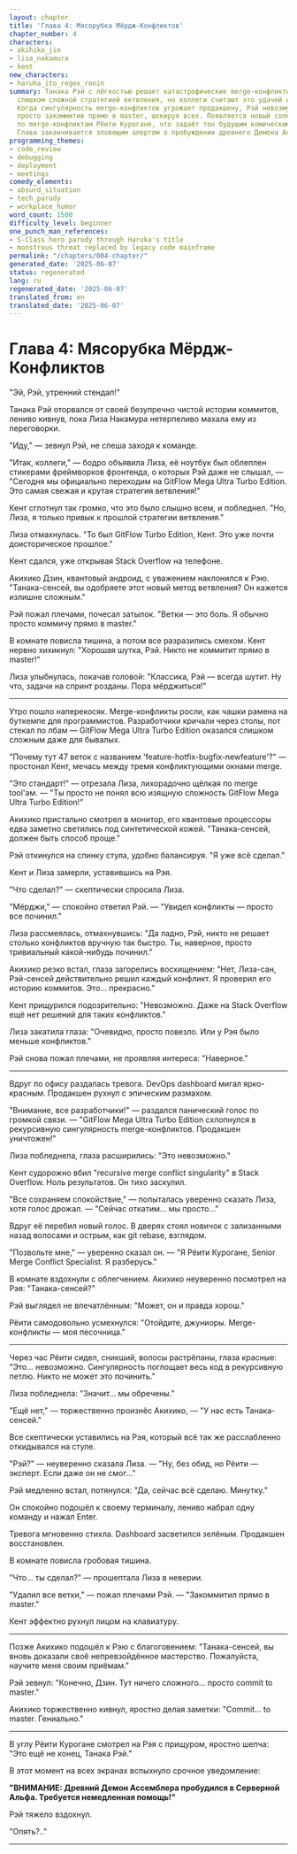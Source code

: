 ```yaml
---
layout: chapter
title: 'Глава 4: Мясорубка Мёрдж-Конфликтов'
chapter_number: 4
characters:
- akihiko_jin
- lisa_nakamura
- kent
new_characters:
- haruka_ito_regex_ronin
summary: Танака Рэй с лёгкостью решает катастрофические merge-конфликты, вызванные
  слишком сложной стратегией ветвления, но коллеги считают это удачей или пустяком.
  Когда сингулярность merge-конфликтов угрожает продакшену, Рэй невозмутимо всё чинит,
  просто закоммитив прямо в master, шокируя всех. Появляется новый соперник — специалист
  по merge-конфликтам Рёити Курогане, что задаёт тон будущим комическим противостояниям.
  Глава заканчивается зловещим алертом о пробуждении древнего Демона Ассемблера.
programming_themes:
- code_review
- debugging
- deployment
- meetings
comedy_elements:
- absurd_situation
- tech_parody
- workplace_humor
word_count: 1500
difficulty_level: beginner
one_punch_man_references:
- S-Class hero parody through Haruka's title
- monstrous threat replaced by legacy code mainframe
permalink: "/chapters/004-chapter/"
generated_date: '2025-06-07'
status: regenerated
lang: ru
regenerated_date: '2025-06-07'
translated_from: en
translated_date: '2025-06-07'
---
```


# Глава 4: Мясорубка Мёрдж-Конфликтов

"Эй, Рэй, утренний стендап!"

Танака Рэй оторвался от своей безупречно чистой истории коммитов, лениво кивнув, пока Лиза Накамура нетерпеливо махала ему из переговорки.

"Иду," — зевнул Рэй, не спеша заходя к команде.

"Итак, коллеги," — бодро объявила Лиза, её ноутбук был облеплен стикерами фреймворков фронтенда, о которых Рэй даже не слышал, — "Сегодня мы официально переходим на GitFlow Mega Ultra Turbo Edition. Это самая свежая и крутая стратегия ветвления!"

Кент сглотнул так громко, что это было слышно всем, и побледнел. "Но, Лиза, я только привык к прошлой стратегии ветвления."

Лиза отмахнулась. "То был GitFlow Turbo Edition, Кент. Это уже почти доисторическое прошлое."

Кент сдался, уже открывая Stack Overflow на телефоне.

Акихико Дзин, квантовый андроид, с уважением наклонился к Рэю. "Танака-сенсей, вы одобряете этот новый метод ветвления? Он кажется излишне сложным."

Рэй пожал плечами, почесал затылок. "Ветки — это боль. Я обычно просто коммичу прямо в master."

В комнате повисла тишина, а потом все разразились смехом. Кент нервно хихикнул: "Хорошая шутка, Рэй. Никто не коммитит прямо в master!"

Лиза улыбнулась, покачав головой: "Классика, Рэй — всегда шутит. Ну что, задачи на спринт розданы. Пора мёрджиться!"

---

Утро пошло наперекосяк. Merge-конфликты росли, как чашки рамена на буткемпе для программистов. Разработчики кричали через столы, пот стекал по лбам — GitFlow Mega Ultra Turbo Edition оказался слишком сложным даже для бывалых.

"Почему тут 47 веток с названием 'feature-hotfix-bugfix-newfeature'?" — простонал Кент, мечась между тремя конфликтующими окнами merge.

"Это стандарт!" — отрезала Лиза, лихорадочно щёлкая по merge tool'ам. — "Ты просто не понял всю изящную сложность GitFlow Mega Ultra Turbo Edition!"

Акихико пристально смотрел в монитор, его квантовые процессоры едва заметно светились под синтетической кожей. "Танака-сенсей, должен быть способ проще."

Рэй откинулся на спинку стула, удобно балансируя. "Я уже всё сделал."

Кент и Лиза замерли, уставившись на Рэя.

"Что сделал?" — скептически спросила Лиза.

"Мёрджи," — спокойно ответил Рэй. — "Увидел конфликты — просто все починил."

Лиза рассмеялась, отмахнувшись: "Да ладно, Рэй, никто не решает столько конфликтов вручную так быстро. Ты, наверное, просто тривиальный какой-нибудь починил."

Акихико резко встал, глаза загорелись восхищением: "Нет, Лиза-сан, Рэй-сенсей действительно решил каждый конфликт. Я проверил его историю коммитов. Это... прекрасно."

Кент прищурился подозрительно: "Невозможно. Даже на Stack Overflow ещё нет решений для таких конфликтов."

Лиза закатила глаза: "Очевидно, просто повезло. Или у Рэя было меньше конфликтов."

Рэй снова пожал плечами, не проявляя интереса: "Наверное."

---

Вдруг по офису раздалась тревога. DevOps dashboard мигал ярко-красным. Продакшен рухнул с эпическим размахом.

"Внимание, все разработчики!" — раздался панический голос по громкой связи. — "GitFlow Mega Ultra Turbo Edition схлопнулся в рекурсивную сингулярность merge-конфликтов. Продакшен уничтожен!"

Лиза побледнела, глаза расширились: "Это невозможно."

Кент судорожно вбил "recursive merge conflict singularity" в Stack Overflow. Ноль результатов. Он тихо заскулил.

"Все сохраняем спокойствие," — попыталась уверенно сказать Лиза, хотя голос дрожал. — "Сейчас откатим... мы просто..."

Вдруг её перебил новый голос. В дверях стоял новичок с зализанными назад волосами и острым, как git rebase, взглядом.

"Позвольте мне," — уверенно сказал он. — "Я Рёити Курогане, Senior Merge Conflict Specialist. Я разберусь."

В комнате вздохнули с облегчением. Акихико неуверенно посмотрел на Рэя: "Танака-сенсей?"

Рэй выглядел не впечатлённым: "Может, он и правда хорош."

Рёити самодовольно усмехнулся: "Отойдите, джуниоры. Merge-конфликты — моя песочница."

---

Через час Рёити сидел, сникший, волосы растрёпаны, глаза красные: "Это... невозможно. Сингулярность поглощает весь код в рекурсивную петлю. Никто не может это починить."

Лиза побледнела: "Значит... мы обречены."

"Ещё нет," — торжественно произнёс Акихико, — "У нас есть Танака-сенсей."

Все скептически уставились на Рэя, который всё так же расслабленно откидывался на стуле.

"Рэй?" — неуверенно сказала Лиза. — "Ну, без обид, но Рёити — эксперт. Если даже он не смог..."

Рэй медленно встал, потянулся: "Да, сейчас всё сделаю. Минутку."

Он спокойно подошёл к своему терминалу, лениво набрал одну команду и нажал Enter.

Тревога мгновенно стихла. Dashboard засветился зелёным. Продакшен восстановлен.

В комнате повисла гробовая тишина.

"Что... ты сделал?" — прошептала Лиза в неверии.

"Удалил все ветки," — пожал плечами Рэй. — "Закоммитил прямо в master."

Кент эффектно рухнул лицом на клавиатуру.

---

Позже Акихико подошёл к Рэю с благоговением: "Танака-сенсей, вы вновь доказали своё непревзойдённое мастерство. Пожалуйста, научите меня своим приёмам."

Рэй зевнул: "Конечно, Дзин. Тут ничего сложного... просто commit to master."

Акихико торжественно кивнул, яростно делая заметки: "Commit... to master. Гениально."

---

В углу Рёити Курогане смотрел на Рэя с прищуром, яростно шепча: "Это ещё не конец, Танака Рэй."

В этот момент на всех экранах вспыхнуло срочное уведомление:

**"ВНИМАНИЕ: Древний Демон Ассемблера пробудился в Серверной Альфа. Требуется немедленная помощь!"**

Рэй тяжело вздохнул.

"Опять?.."

---

